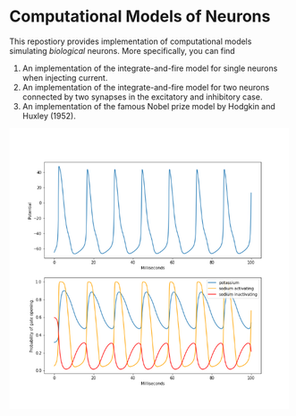 # Computational Models of Neurons

This repostiory provides implementation of computational models simulating *biological* neurons. More specifically, you can find

1. An implementation of the integrate-and-fire model for single neurons when injecting current.
2. An implementation of the integrate-and-fire model for two neurons connected by two synapses in the excitatory and inhibitory case.
3. An implementation of the famous Nobel prize model by Hodgkin and Huxley (1952).


<img src="https://github.com/PeterHolderrieth/models_of_neurons/blob/main/plots/hh_single_neuron_constant_current.png" width="500" height="500">


